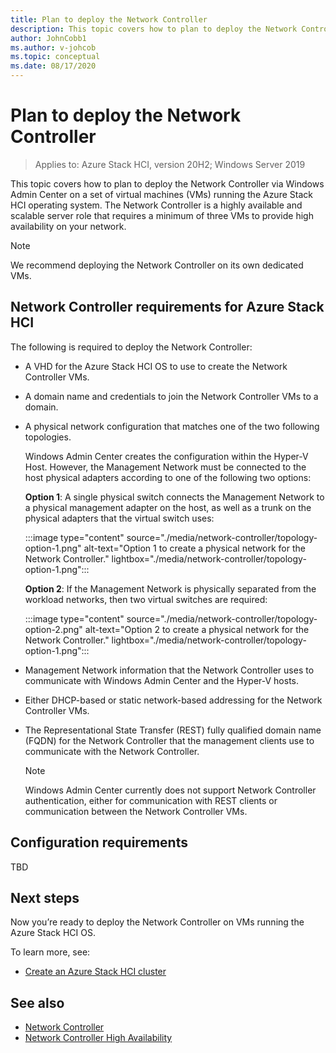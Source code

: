 ```yaml
---
title: Plan to deploy the Network Controller
description: This topic covers how to plan to deploy the Network Controller via Windows Admin Center on a set of virtual machines (VMs) running the Azure Stack HCI operating system.
author: JohnCobb1
ms.author: v-johcob
ms.topic: conceptual
ms.date: 08/17/2020
---
```


# Plan to deploy the Network Controller

>Applies to: Azure Stack HCI, version 20H2; Windows Server 2019

This topic covers how to plan to deploy the Network Controller via Windows Admin Center on a set of virtual machines (VMs) running the Azure Stack HCI operating system. The Network Controller is a highly available and scalable server role that requires a minimum of three VMs to provide high availability on your network.

   >[!NOTE]
   > We recommend deploying the Network Controller on its own dedicated VMs.

## Network Controller requirements for Azure Stack HCI
The following is required to deploy the Network Controller:
- A VHD for the Azure Stack HCI OS to use to create the Network Controller VMs.
- A domain name and credentials to join the Network Controller VMs to a domain.
- A physical network configuration that matches one of the two following topologies.

    Windows Admin Center creates the configuration within the Hyper-V Host. However, the Management Network must be connected to the host physical adapters according to one of the following two options:

    **Option 1**: A single physical switch connects the Management Network to a physical management adapter on the host, as well as a trunk on the physical adapters that the virtual switch uses:

    :::image type="content" source="./media/network-controller/topology-option-1.png" alt-text="Option 1 to create a physical network for the Network Controller." lightbox="./media/network-controller/topology-option-1.png":::

    **Option 2**: If the Management Network is physically separated from the workload networks, then two virtual switches are required:

    :::image type="content" source="./media/network-controller/topology-option-2.png" alt-text="Option 2 to create a physical network for the Network Controller." lightbox="./media/network-controller/topology-option-1.png":::

- Management Network information that the Network Controller uses to communicate with Windows Admin Center and the Hyper-V hosts.
- Either DHCP-based or static network-based addressing for the Network Controller VMs.
- The Representational State Transfer (REST) fully qualified domain name (FQDN) for the Network Controller that the management clients use to communicate with the Network Controller.

   >[!NOTE]
   > Windows Admin Center currently does not support Network Controller authentication, either for communication with REST clients or communication between the Network Controller VMs.

## Configuration requirements
TBD



## Next steps
Now you’re ready to deploy the Network Controller on VMs running the Azure Stack HCI OS.

To learn more, see:
- [Create an Azure Stack HCI cluster](../deploy/create-cluster.md)

## See also
- [Network Controller](/windows-server/networking/sdn/technologies/network-controller/network-controller)
- [Network Controller High Availability](/windows-server/networking/sdn/technologies/network-controller/network-controller-high-availability)